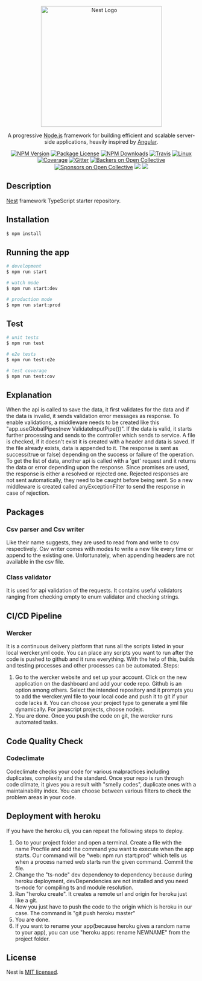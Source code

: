 <p align="center">
  <a href="http://nestjs.com/" target="blank"><img src="https://nestjs.com/img/logo_text.svg" width="320" alt="Nest Logo" /></a>
</p>

[travis-image]: https://api.travis-ci.org/nestjs/nest.svg?branch=master
[travis-url]: https://travis-ci.org/nestjs/nest
[linux-image]: https://img.shields.io/travis/nestjs/nest/master.svg?label=linux
[linux-url]: https://travis-ci.org/nestjs/nest
  
  <p align="center">A progressive <a href="http://nodejs.org" target="blank">Node.js</a> framework for building efficient and scalable server-side applications, heavily inspired by <a href="https://angular.io" target="blank">Angular</a>.</p>
    <p align="center">
<a href="https://www.npmjs.com/~nestjscore"><img src="https://img.shields.io/npm/v/@nestjs/core.svg" alt="NPM Version" /></a>
<a href="https://www.npmjs.com/~nestjscore"><img src="https://img.shields.io/npm/l/@nestjs/core.svg" alt="Package License" /></a>
<a href="https://www.npmjs.com/~nestjscore"><img src="https://img.shields.io/npm/dm/@nestjs/core.svg" alt="NPM Downloads" /></a>
<a href="https://travis-ci.org/nestjs/nest"><img src="https://api.travis-ci.org/nestjs/nest.svg?branch=master" alt="Travis" /></a>
<a href="https://travis-ci.org/nestjs/nest"><img src="https://img.shields.io/travis/nestjs/nest/master.svg?label=linux" alt="Linux" /></a>
<a href="https://coveralls.io/github/nestjs/nest?branch=master"><img src="https://coveralls.io/repos/github/nestjs/nest/badge.svg?branch=master#5" alt="Coverage" /></a>
<a href="https://gitter.im/nestjs/nestjs?utm_source=badge&utm_medium=badge&utm_campaign=pr-badge&utm_content=body_badge"><img src="https://badges.gitter.im/nestjs/nestjs.svg" alt="Gitter" /></a>
<a href="https://opencollective.com/nest#backer"><img src="https://opencollective.com/nest/backers/badge.svg" alt="Backers on Open Collective" /></a>
<a href="https://opencollective.com/nest#sponsor"><img src="https://opencollective.com/nest/sponsors/badge.svg" alt="Sponsors on Open Collective" /></a>
  <a href="https://paypal.me/kamilmysliwiec"><img src="https://img.shields.io/badge/Donate-PayPal-dc3d53.svg"/></a>
  <a href="https://twitter.com/nestframework"><img src="https://img.shields.io/twitter/follow/nestframework.svg?style=social&label=Follow"></a>
</p>
  <!--[![Backers on Open Collective](https://opencollective.com/nest/backers/badge.svg)](https://opencollective.com/nest#backer)
  [![Sponsors on Open Collective](https://opencollective.com/nest/sponsors/badge.svg)](https://opencollective.com/nest#sponsor)-->

## Description

[Nest](https://github.com/nestjs/nest) framework TypeScript starter repository.

## Installation

```bash
$ npm install
```

## Running the app

```bash
# development
$ npm run start

# watch mode
$ npm run start:dev

# production mode
$ npm run start:prod
```

## Test

```bash
# unit tests
$ npm run test

# e2e tests
$ npm run test:e2e

# test coverage
$ npm run test:cov
```
## Explanation
When the api is called to save the data, it first validates for the data and if the data is invalid, it sends validation error messages as response. To enable validations, a middleware needs to be created like this "app.useGlobalPipes(new ValidateInputPipe())". If the data is valid, it starts further processing and sends to the controller which sends to service. A file is checked, if it doesn't exist it is created with a header and data is saved. If the file already exists, data is appended to it. The response is sent as success(true or false) depending on the success or failure of the operation.
To get the list of data, another api is called with a 'get' request and it returns the data or error depending upon the response. Since promises are used, the response is either a resolved or rejected one. Rejected responses are not sent automatically, they need to be caught before being sent. So a new middleware is created called anyExceptionFilter to send the response in case of rejection.

## Packages
### Csv parser and Csv writer
Like their name suggests, they are used to read from and write to csv respectively. Csv writer comes with modes to write a new file every time or append to the existing one. Unfortunately, when appending headers are not available in the csv file.

### Class validator
It is used for api validation of the requests. It contains useful validators ranging from checking empty to enum validator and checking strings.

## CI/CD Pipeline
### Wercker
It is a continuous delivery platform that runs all the scripts listed in your local wercker.yml code. You can place any scripts you want to run after the code is pushed to github and it runs everything. With the help of this, builds and testing processes and other processes can be automated.
Steps:
1. Go to the wercker website and set up your account. Click on the new application on the dashboard and add your code repo. Github is an option among others. Select the intended repository and it prompts you to add the wercker.yml file to your local code and push it to git if your code lacks it. You can choose your project type to generate a yml file dynamically. For javascript projects, choose nodejs.
2. You are done. Once you push the code on git, the wercker runs automated tasks.

## Code Quality Check
### Codeclimate
Codeclimate checks your code for various malpractices including duplicates, complexity and the standard. Once your repo is run through code climate, it gives you a result with "smelly codes", duplicate ones with a maintainability index. You can choose between various filters to check the problem areas in your code.

## Deployment with heroku
If you have the heroku cli, you can repeat the following steps to deploy.
1. Go to your project folder and open a terminal. Create a file with the name Procfile and add the command you want to execute when the app starts. Our command will be "web: npm run start:prod" which tells us when a process named web starts run the given command. Commit the file.
2. Change the "ts-node" dev dependency to dependency because during heroku deployment, devDependencies are not installed and you need ts-node for compiling ts and module resolution.
3. Run "heroku create". It creates a remote url and origin for heroku just like a git. 
4. Now you just have to push the code to the origin which is heroku in our case. The command is "git push heroku master"
5. You are done.
6. If you want to rename your app(because heroku gives a random name to your app), you can use "heroku apps: rename NEWNAME" from the project folder.

## License

  Nest is [MIT licensed](LICENSE).
